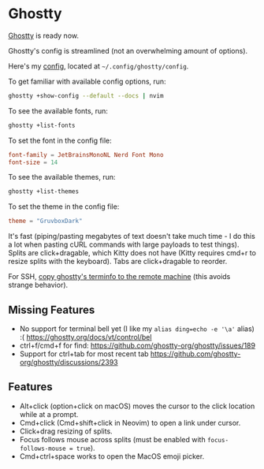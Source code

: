 # Ghostty

 [Ghostty](https://ghostty.org) is ready now.

Ghostty's config is streamlined (not an overwhelming amount of options).

Here's my [config](https://gist.github.com/zvakanaka/884c65f5a9c62bf982f63bda9304d298), located at `~/.config/ghostty/config`.

To get familiar with available config options, run:
```sh
ghostty +show-config --default --docs | nvim
```

To see the available fonts, run:
```sh
ghostty +list-fonts
```

To set the font in the config file:
```toml
font-family = JetBrainsMonoNL Nerd Font Mono
font-size = 14
```

To see the available themes, run:
```sh
ghostty +list-themes
```

To set the theme in the config file:
```toml
theme = "GruvboxDark"
```


It's fast (piping/pasting megabytes of text doesn't take much time - I do this a lot when pasting cURL commands with large payloads to test things). Splits are click+dragable, which Kitty does not have (Kitty requires cmd+r to resize splits with the keyboard). Tabs are click+dragable to reorder.

For SSH, [copy ghostty's terminfo to the remote machine](https://ghostty.org/docs/help/terminfo#copy-ghostty's-terminfo-to-a-remote-machine) (this avoids strange behavior).

## Missing Features

- No support for terminal bell yet (I like my `alias ding=echo -e '\a'` alias) :( https://ghostty.org/docs/vt/control/bel
- ctrl+f/cmd+f for find: https://github.com/ghostty-org/ghostty/issues/189
- Support for ctrl+tab for most recent tab https://github.com/ghostty-org/ghostty/discussions/2393

## Features

- Alt+click (option+click on macOS) moves the cursor to the click location while at a prompt.
- Cmd+click (Cmd+shift+click in Neovim) to open a link under cursor.
- Click+drag resizing of splits.
- Focus follows mouse across splits (must be enabled with `focus-follows-mouse = true`).
- Cmd+ctrl+space works to open the MacOS emoji picker.

